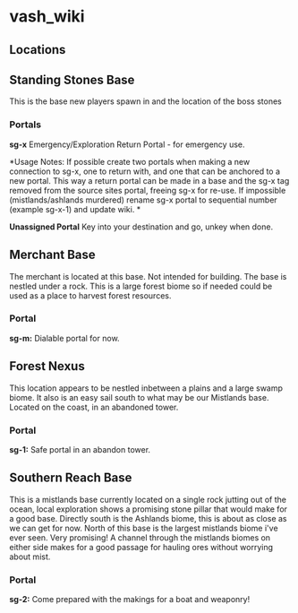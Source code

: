 # vash_wiki

## Locations

## Standing Stones Base
This is the base new players spawn in and the location of the boss stones

### Portals
**sg-x** Emergency/Exploration Return Portal - for emergency use.  

*Usage Notes: If possible create two portals when making a new connection to sg-x, one to return with, and one that can be anchored to a new portal.  This way a return portal can be made in a base and the sg-x tag removed from the source sites portal, freeing sg-x for re-use.  If impossible (mistlands/ashlands murdered) rename sg-x portal to sequential number (example sg-x-1) and update wiki. *

**Unassigned Portal** Key into your destination and go, unkey when done. 

## Merchant Base
The merchant is located at this base.  Not intended for building.  The base is nestled under a rock.  This is a large forest biome so if needed could be used as a place to harvest forest resources. 
### Portal
**sg-m:** Dialable portal for now. 

## Forest Nexus
This location appears to be nestled inbetween a plains and a large swamp biome. It also is an easy sail south to what may be our Mistlands base. Located on the coast, in an abandoned tower. 
### Portal
**sg-1:** Safe portal in an abandon tower. 

## Southern Reach Base
This is a mistlands base currently located on a single rock jutting out of the ocean, local exploration shows a promising stone pillar that would make for a good base.  Directly south is the Ashlands biome, this is about as close as we can get for now. 
North of this base is the largest mistlands biome i've ever seen. Very promising! A channel through the mistlands biomes on either side makes for a good passage for hauling ores without worrying about mist.  

### Portal
**sg-2:** Come prepared with the makings for a boat and weaponry! 

